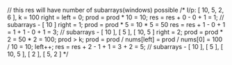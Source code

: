// this res will have number of subarrays(windows) possible
/* I/p: [ 10, 5, 2, 6 ], k = 100
right = left = 0;
prod = prod * 10 = 10;
res = res + 0 - 0 + 1 = 1;  // subarrays - [ 10 ]
right = 1;
prod = prod * 5 = 10 * 5 = 50
res = res + 1 - 0 + 1 = 1 + 1 - 0 + 1 = 3; // subarrays - [ 10 ], [ 5 ], [ 10, 5 ]
right = 2;
prod = prod * 2 = 50 * 2 = 100;
prod > k;
prod = prod / nums[left] = prod / nums[0] = 100 / 10 = 10;
left++;
res = res + 2 - 1 + 1 = 3 + 2 = 5; // subarrays - [ 10 ], [ 5 ], [ 10, 5 ], [ 2 ], [ 5, 2 ]
*/